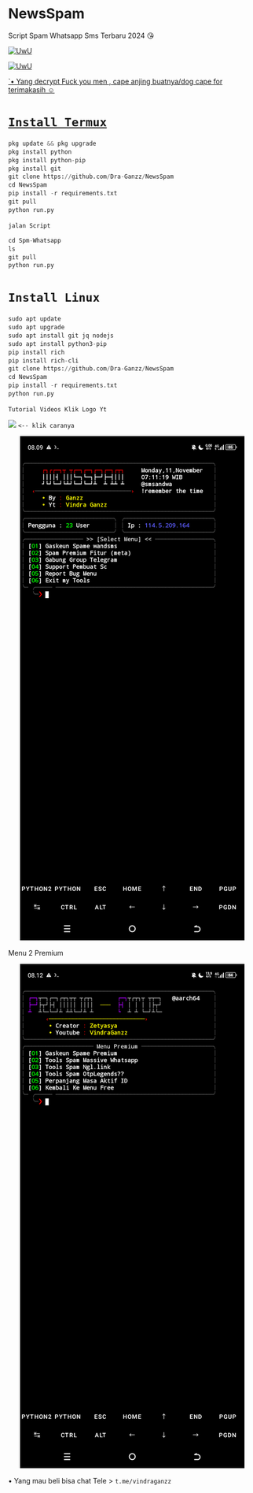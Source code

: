 # NewsSpam
Script Spam Whatsapp Sms Terbaru 2024 😘

<p align="center">

  <a href="https://github.com/Dra-Ganzz"><img src="http://readme-typing-svg.herokuapp.com?color=BF00FF&center=true&vCenter=true&multiline=false&lines=Kasih+Star+Dong+^_^" alt="UwU">

 <p align="center">

   <a href="https://github.com/Dra-Ganzz"><img src="http://readme-typing-svg.herokuapp.com?color=FFD700&center=true&vCenter=true&multiline=false&lines=Duar+Follow+github+Vindra+Ganzz+Dong+^_^" alt="UwU">

 `• Yang decrypt Fuck you men , cape anjing buatnya/dog cape for terimakasih ☺️
# `Install Termux`

```python
pkg update && pkg upgrade
pkg install python
pkg install python-pip
pkg install git
git clone https://github.com/Dra-Ganzz/NewsSpam
cd NewsSpam
pip install -r requirements.txt
git pull
python run.py
```

`jalan Script`
```python
cd Spm-Whatsapp
ls
git pull
python run.py
```

# `Install Linux`
```python
sudo apt update
sudo apt upgrade
sudo apt install git jq nodejs
sudo apt install python3-pip
pip install rich
pip install rich-cli
git clone https://github.com/Dra-Ganzz/NewsSpam
cd NewsSpam
pip install -r requirements.txt
python run.py
```

`Tutorial Videos Klik Logo Yt`

[![](https://img.shields.io/badge/Tutorial-white?logo=YouTube&logoColor=Brighred&labelColor=red)](https://youtu.be/qfiNH18VkC8?si=PTTaI20fW-g0Te4B) `<-- klik caranya`

</p>

<p align="center">
  <img src="Data/Screenshot_20241111-080958.png">
</p>

Menu 2 Premium

</p>

<p align="center">
  <img src="Data/Screenshot_20241111-081214.png">
</p>

• Yang mau beli bisa chat Tele > `t.me/vindraganzz`
